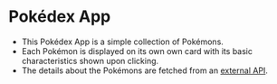 # Pokédex App
- This Pokédex App is a simple collection of Pokémons.
- Each Pokémon is displayed on its own own card with its basic characteristics shown upon clicking.
- The details about the Pokémons are fetched from an [external API](https://pokeapi.co/api/v2/pokemon/).